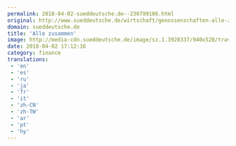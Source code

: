 ```yaml
---
permalink: 2018-04-02-sueddeutsche.de--230799106.html
original: http://www.sueddeutsche.de/wirtschaft/genossenschaften-alle-zusammen-1.3928078
domain: sueddeutsche.de
title: 'Alle zusammen'
image: http://media-cdn.sueddeutsche.de/image/sz.1.3928337/940x528/travel20561444highres.jpg?v=1522675428
date: 2018-04-02 17:12:16
category: finance
translations: 
 - 'en'
 - 'es'
 - 'ru'
 - 'ja'
 - 'fr'
 - 'it'
 - 'zh-CN'
 - 'zh-TW'
 - 'ar'
 - 'pt'
 - 'hy'
---
```


